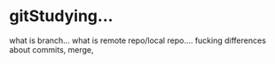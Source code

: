 # gitStudying...

what is branch... what is remote repo/local repo.... fucking differences about commits, merge, 
